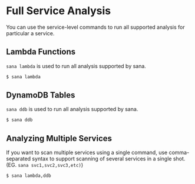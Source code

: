 # Full Service Analysis

You can use the service-level commands to run all supported analysis for particular a service.

## Lambda Functions

`sana lambda` is used to run all analysis supported by sana.

```sh
$ sana lambda
```

## DynamoDB Tables

`sana ddb` is used to run all analysis supported by sana.

```sh
$ sana ddb
```

## Analyzing Multiple Services

If you want to scan multiple services using a single command, use comma-separated syntax to support scanning of several services in a single shot. (EG. `sana svc1,svc2,svc3,etc)`)

```sh
$ sana lambda,ddb
```
